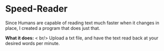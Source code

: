 # Speed-Reader
Since Humans are capable of reading text much faster when it changes in place, I created a program that does just that.

**What it does:** < br/>
Upload a txt file, and have the text read back at your desired words per minute. 
